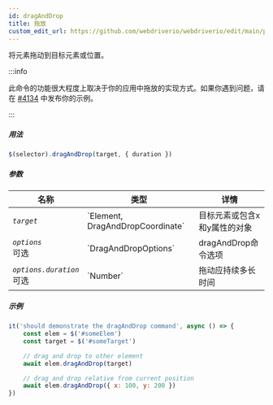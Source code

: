 ```yaml
---
id: dragAndDrop
title: 拖放
custom_edit_url: https://github.com/webdriverio/webdriverio/edit/main/packages/webdriverio/src/commands/element/dragAndDrop.ts
---
```


将元素拖动到目标元素或位置。

:::info

此命令的功能很大程度上取决于你的应用中拖放的实现方式。如果你遇到问题，请在
[#4134](https://github.com/webdriverio/webdriverio/issues/4134) 中发布你的示例。

:::

##### 用法

```js
$(selector).dragAndDrop(target, { duration })
```

##### 参数

<table>
  <thead>
    <tr>
      <th>名称</th><th>类型</th><th>详情</th>
    </tr>
  </thead>
  <tbody>
    <tr>
      <td><code><var>target</var></code></td>
      <td>`Element, DragAndDropCoordinate`</td>
      <td>目标元素或包含x和y属性的对象</td>
    </tr>
    <tr>
      <td><code><var>options</var></code><br /><span className="label labelWarning">可选</span></td>
      <td>`DragAndDropOptions`</td>
      <td>dragAndDrop命令选项</td>
    </tr>
    <tr>
      <td><code><var>options.duration</var></code><br /><span className="label labelWarning">可选</span></td>
      <td>`Number`</td>
      <td>拖动应持续多长时间</td>
    </tr>
  </tbody>
</table>

##### 示例

```js title="example.test.js"
it('should demonstrate the dragAndDrop command', async () => {
    const elem = $('#someElem')
    const target = $('#someTarget')

    // drag and drop to other element
    await elem.dragAndDrop(target)

    // drag and drop relative from current position
    await elem.dragAndDrop({ x: 100, y: 200 })
})
```